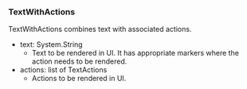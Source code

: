 ### TextWithActions
TextWithActions combines text with associated actions.

- text: System.String
  - Text to be rendered in UI. It has appropriate markers where the action needs to be rendered.
- actions: list of TextActions
  - Actions to be rendered in UI.
